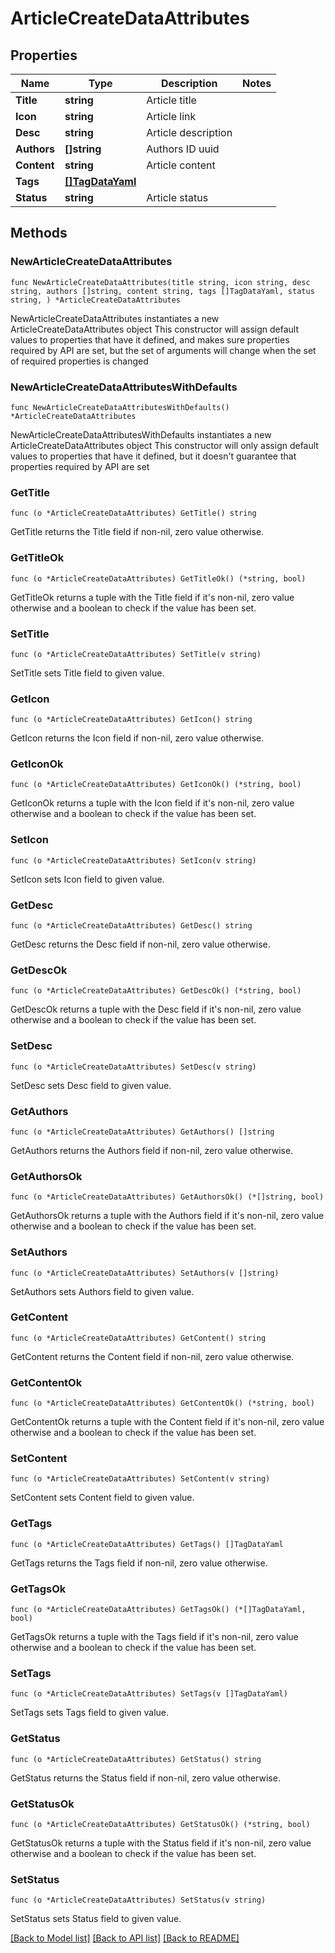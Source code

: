 # ArticleCreateDataAttributes

## Properties

Name | Type | Description | Notes
------------ | ------------- | ------------- | -------------
**Title** | **string** | Article title | 
**Icon** | **string** | Article link | 
**Desc** | **string** | Article description | 
**Authors** | **[]string** | Authors ID uuid | 
**Content** | **string** | Article content | 
**Tags** | [**[]TagDataYaml**](TagDataYaml.md) |  | 
**Status** | **string** | Article status | 

## Methods

### NewArticleCreateDataAttributes

`func NewArticleCreateDataAttributes(title string, icon string, desc string, authors []string, content string, tags []TagDataYaml, status string, ) *ArticleCreateDataAttributes`

NewArticleCreateDataAttributes instantiates a new ArticleCreateDataAttributes object
This constructor will assign default values to properties that have it defined,
and makes sure properties required by API are set, but the set of arguments
will change when the set of required properties is changed

### NewArticleCreateDataAttributesWithDefaults

`func NewArticleCreateDataAttributesWithDefaults() *ArticleCreateDataAttributes`

NewArticleCreateDataAttributesWithDefaults instantiates a new ArticleCreateDataAttributes object
This constructor will only assign default values to properties that have it defined,
but it doesn't guarantee that properties required by API are set

### GetTitle

`func (o *ArticleCreateDataAttributes) GetTitle() string`

GetTitle returns the Title field if non-nil, zero value otherwise.

### GetTitleOk

`func (o *ArticleCreateDataAttributes) GetTitleOk() (*string, bool)`

GetTitleOk returns a tuple with the Title field if it's non-nil, zero value otherwise
and a boolean to check if the value has been set.

### SetTitle

`func (o *ArticleCreateDataAttributes) SetTitle(v string)`

SetTitle sets Title field to given value.


### GetIcon

`func (o *ArticleCreateDataAttributes) GetIcon() string`

GetIcon returns the Icon field if non-nil, zero value otherwise.

### GetIconOk

`func (o *ArticleCreateDataAttributes) GetIconOk() (*string, bool)`

GetIconOk returns a tuple with the Icon field if it's non-nil, zero value otherwise
and a boolean to check if the value has been set.

### SetIcon

`func (o *ArticleCreateDataAttributes) SetIcon(v string)`

SetIcon sets Icon field to given value.


### GetDesc

`func (o *ArticleCreateDataAttributes) GetDesc() string`

GetDesc returns the Desc field if non-nil, zero value otherwise.

### GetDescOk

`func (o *ArticleCreateDataAttributes) GetDescOk() (*string, bool)`

GetDescOk returns a tuple with the Desc field if it's non-nil, zero value otherwise
and a boolean to check if the value has been set.

### SetDesc

`func (o *ArticleCreateDataAttributes) SetDesc(v string)`

SetDesc sets Desc field to given value.


### GetAuthors

`func (o *ArticleCreateDataAttributes) GetAuthors() []string`

GetAuthors returns the Authors field if non-nil, zero value otherwise.

### GetAuthorsOk

`func (o *ArticleCreateDataAttributes) GetAuthorsOk() (*[]string, bool)`

GetAuthorsOk returns a tuple with the Authors field if it's non-nil, zero value otherwise
and a boolean to check if the value has been set.

### SetAuthors

`func (o *ArticleCreateDataAttributes) SetAuthors(v []string)`

SetAuthors sets Authors field to given value.


### GetContent

`func (o *ArticleCreateDataAttributes) GetContent() string`

GetContent returns the Content field if non-nil, zero value otherwise.

### GetContentOk

`func (o *ArticleCreateDataAttributes) GetContentOk() (*string, bool)`

GetContentOk returns a tuple with the Content field if it's non-nil, zero value otherwise
and a boolean to check if the value has been set.

### SetContent

`func (o *ArticleCreateDataAttributes) SetContent(v string)`

SetContent sets Content field to given value.


### GetTags

`func (o *ArticleCreateDataAttributes) GetTags() []TagDataYaml`

GetTags returns the Tags field if non-nil, zero value otherwise.

### GetTagsOk

`func (o *ArticleCreateDataAttributes) GetTagsOk() (*[]TagDataYaml, bool)`

GetTagsOk returns a tuple with the Tags field if it's non-nil, zero value otherwise
and a boolean to check if the value has been set.

### SetTags

`func (o *ArticleCreateDataAttributes) SetTags(v []TagDataYaml)`

SetTags sets Tags field to given value.


### GetStatus

`func (o *ArticleCreateDataAttributes) GetStatus() string`

GetStatus returns the Status field if non-nil, zero value otherwise.

### GetStatusOk

`func (o *ArticleCreateDataAttributes) GetStatusOk() (*string, bool)`

GetStatusOk returns a tuple with the Status field if it's non-nil, zero value otherwise
and a boolean to check if the value has been set.

### SetStatus

`func (o *ArticleCreateDataAttributes) SetStatus(v string)`

SetStatus sets Status field to given value.



[[Back to Model list]](../README.md#documentation-for-models) [[Back to API list]](../README.md#documentation-for-api-endpoints) [[Back to README]](../README.md)


